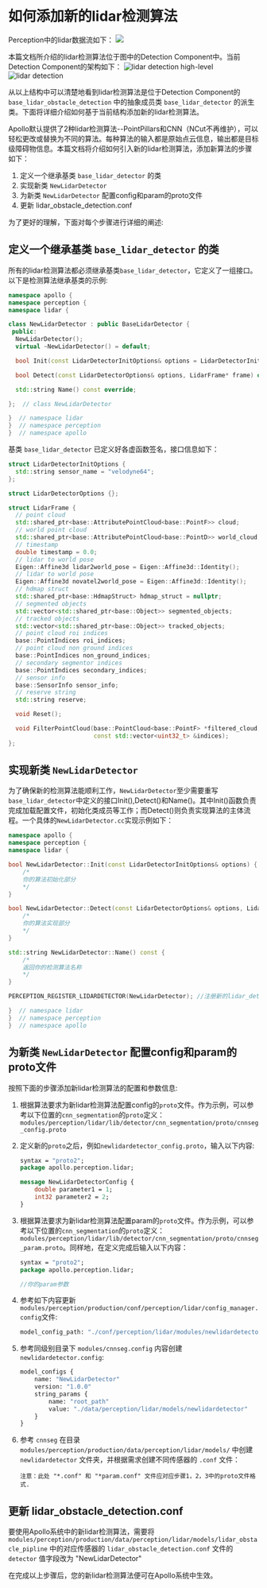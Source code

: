 # 如何添加新的lidar检测算法

Perception中的lidar数据流如下：
![](https://github.com/ApolloAuto/apollo/blob/master/docs/specs/images/lidar_perception_data_flow.png)

本篇文档所介绍的lidar检测算法位于图中的Detection Component中。当前Detection Component的架构如下：
![lidar detection high-level](images/lidar_detection_1.png)
![lidar detection](images/lidar_detection_2.png)

从以上结构中可以清楚地看到lidar检测算法是位于Detection Component的 `base_lidar_obstacle_detection` 中的抽象成员类 `base_lidar_detector` 的派生类。下面将详细介绍如何基于当前结构添加新的lidar检测算法。

Apollo默认提供了2种lidar检测算法--PointPillars和CNN（NCut不再维护），可以轻松更改或替换为不同的算法。每种算法的输入都是原始点云信息，输出都是目标级障碍物信息。本篇文档将介绍如何引入新的lidar检测算法，添加新算法的步骤如下：

1. 定义一个继承基类 `base_lidar_detector` 的类
2. 实现新类 `NewLidarDetector`
3. 为新类 `NewLidarDetector` 配置config和param的proto文件
4. 更新 lidar_obstacle_detection.conf

为了更好的理解，下面对每个步骤进行详细的阐述:

## 定义一个继承基类 `base_lidar_detector` 的类

所有的lidar检测算法都必须继承基类`base_lidar_detector`，它定义了一组接口。 以下是检测算法继承基类的示例:

```c++
namespace apollo {
namespace perception {
namespace lidar {

class NewLidarDetector : public BaseLidarDetector {
 public:
  NewLidarDetector();
  virtual ~NewLidarDetector() = default;

  bool Init(const LidarDetectorInitOptions& options = LidarDetectorInitOptions()) override;

  bool Detect(const LidarDetectorOptions& options, LidarFrame* frame) override;

  std::string Name() const override;

};  // class NewLidarDetector

}  // namespace lidar
}  // namespace perception
}  // namespace apollo
```

基类 `base_lidar_detector` 已定义好各虚函数签名，接口信息如下：

```c++
struct LidarDetectorInitOptions {
  std::string sensor_name = "velodyne64";
};

struct LidarDetectorOptions {};

struct LidarFrame {
  // point cloud
  std::shared_ptr<base::AttributePointCloud<base::PointF>> cloud;
  // world point cloud
  std::shared_ptr<base::AttributePointCloud<base::PointD>> world_cloud;
  // timestamp
  double timestamp = 0.0;
  // lidar to world pose
  Eigen::Affine3d lidar2world_pose = Eigen::Affine3d::Identity();
  // lidar to world pose
  Eigen::Affine3d novatel2world_pose = Eigen::Affine3d::Identity();
  // hdmap struct
  std::shared_ptr<base::HdmapStruct> hdmap_struct = nullptr;
  // segmented objects
  std::vector<std::shared_ptr<base::Object>> segmented_objects;
  // tracked objects
  std::vector<std::shared_ptr<base::Object>> tracked_objects;
  // point cloud roi indices
  base::PointIndices roi_indices;
  // point cloud non ground indices
  base::PointIndices non_ground_indices;
  // secondary segmentor indices
  base::PointIndices secondary_indices;
  // sensor info
  base::SensorInfo sensor_info;
  // reserve string
  std::string reserve;

  void Reset();

  void FilterPointCloud(base::PointCloud<base::PointF> *filtered_cloud,
                        const std::vector<uint32_t> &indices);
};
```

## 实现新类 `NewLidarDetector`

为了确保新的检测算法能顺利工作，`NewLidarDetector`至少需要重写`base_lidar_detector`中定义的接口Init(),Detect()和Name()。其中Init()函数负责完成加载配置文件，初始化类成员等工作；而Detect()则负责实现算法的主体流程。一个具体的`NewLidarDetector.cc`实现示例如下：

```c++
namespace apollo {
namespace perception {
namespace lidar {

bool NewLidarDetector::Init(const LidarDetectorInitOptions& options) {
    /*
    你的算法初始化部分
    */
}

bool NewLidarDetector::Detect(const LidarDetectorOptions& options, LidarFrame* frame) {
    /*
    你的算法实现部分
    */
}

std::string NewLidarDetector::Name() const {
    /*
    返回你的检测算法名称
    */
}

PERCEPTION_REGISTER_LIDARDETECTOR(NewLidarDetector); //注册新的lidar_detector

}  // namespace lidar
}  // namespace perception
}  // namespace apollo
```


## 为新类 `NewLidarDetector` 配置config和param的proto文件

按照下面的步骤添加新lidar检测算法的配置和参数信息:

1. 根据算法要求为新lidar检测算法配置config的`proto`文件。作为示例，可以参考以下位置的`cnn_segmentation`的`proto`定义：`modules/perception/lidar/lib/detector/cnn_segmentation/proto/cnnseg_config.proto`

2. 定义新的`proto`之后，例如`newlidardetector_config.proto`，输入以下内容:

    ```protobuf
    syntax = "proto2";
    package apollo.perception.lidar;

    message NewLidarDetectorConfig {
        double parameter1 = 1;
        int32 parameter2 = 2;
    }
    ```
3. 根据算法要求为新lidar检测算法配置param的`proto`文件。作为示例，可以参考以下位置的`cnn_segmentation`的`proto`定义：`modules/perception/lidar/lib/detector/cnn_segmentation/proto/cnnseg_param.proto`。同样地，在定义完成后输入以下内容：

    ```protobuf
    syntax = "proto2";
    package apollo.perception.lidar;

    //你的param参数
    ```

4. 参考如下内容更新 `modules/perception/production/conf/perception/lidar/config_manager.config`文件:

    ```protobuf
    model_config_path: "./conf/perception/lidar/modules/newlidardetector_config.config"
    ```

5. 参考同级别目录下 `modules/cnnseg.config` 内容创建 `newlidardetector.config`:

    ```protobuf
    model_configs {
        name: "NewLidarDetector"
        version: "1.0.0"
        string_params {
            name: "root_path"
            value: "./data/perception/lidar/models/newlidardetector"
        }
    }
    ```

6. 参考 `cnnseg` 在目录 `modules/perception/production/data/perception/lidar/models/` 中创建 `newlidardetector` 文件夹，并根据需求创建不同传感器的 `.conf` 文件：

    ```
    注意：此处 "*.conf" 和 "*param.conf" 文件应对应步骤1，2，3中的proto文件格式.
    ```

## 更新 lidar_obstacle_detection.conf

要使用Apollo系统中的新lidar检测算法，需要将 `modules/perception/production/data/perception/lidar/models/lidar_obstacle_pipline` 中的对应传感器的 `lidar_obstacle_detection.conf` 文件的 `detector` 值字段改为 "NewLidarDetector"

在完成以上步骤后，您的新lidar检测算法便可在Apollo系统中生效。
